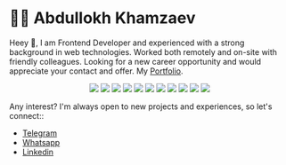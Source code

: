 # 👨‍💻 Abdullokh Khamzaev

Heey 👋, I am Frontend Developer and experienced with a strong background in web technologies. Worked both remotely and on-site with friendly colleagues. Looking for a new career opportunity and would appreciate your contact and offer.
My [Portfolio](https://abdullokh.site).


<div align="center">
    <img src="https://img.shields.io/badge/React-20232A?style=for-the-badge&logo=react&logoColor=61DAFB">
    <img src="https://img.shields.io/badge/Vue.js-35495E?style=for-the-badge&logo=vuedotjs&logoColor=4FC08D">
    <img src="https://img.shields.io/badge/Quasar-1976D2?style=for-the-badge&logo=quasar&logoColor=white">
    <img src="https://img.shields.io/badge/JavaScript-323330?style=for-the-badge&logo=javascript&logoColor=F7DF1E">
    <img src="https://img.shields.io/badge/Bootstrap-563D7C?style=for-the-badge&logo=bootstrap&logoColor=white">
    <img src="https://img.shields.io/badge/npm-CB3837?style=for-the-badge&logo=npm&logoColor=white">
    <img src="https://img.shields.io/badge/CSS3-1572B6?style=for-the-badge&logo=css3&logoColor=white">
    <img src="https://img.shields.io/badge/GIT-E44C30?style=for-the-badge&logo=git&logoColor=white">
    <img src="https://img.shields.io/badge/HTML5-E34F26?style=for-the-badge&logo=html5&logoColor=white">
    <img src="https://img.shields.io/badge/Symfony-000000?style=for-the-badge&logo=Symfony&logoColor=white">
    <img src="https://img.shields.io/badge/PHP-777BB4?style=for-the-badge&logo=php&logoColor=white">
</div>

Any interest? I'm always open to new projects and experiences, so let's connect::
- [Telegram](https://t.me/Abdullokh_dev)
- [Whatsapp](https://wa.me/+79010493210)
- [Linkedin](https://www.linkedin.com/in/abdullokh-khamzaev)
